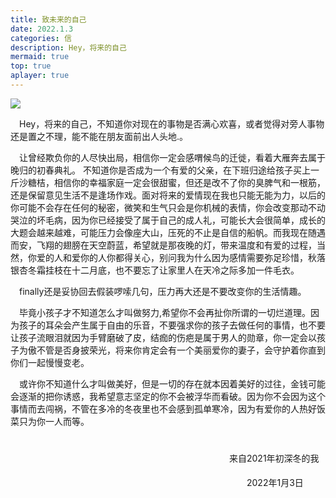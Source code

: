```yaml
---
title: 致未来的自己
date: 2022.1.3
categories: 信
description: Hey，将来的自己
mermaid: true
top: true
aplayer: true
---
```

![](https://tva2.sinaimg.cn/large/0074R88yly8gzfukf5xuuj30u008adgb.jpg)

<!-- more -->
<p class="z">Hey，将来的自己，不知道你对现在的事物是否满心欢喜，或者觉得对旁人事物还是置之不理，能不能在朋友面前出人头地.。</p>

<p class="a">让曾经欺负你的人尽快出局，相信你一定会感喟候鸟的迁徙，看着大雁奔去属于晚归的初春典礼。
不知道你是否成为一个有爱的父亲，在下班归途给孩子买上一斤沙糖桔，相信你的幸福家庭一定会很甜蜜，但还是改不了你的臭脾气和一根筋，还是保留意见生活不是逢场作戏。面对将来的爱情现在我也只能无能为力，以后的你可能不会存在任何的秘密，微笑和生气只会是你机械的表情，你会改变那动不动哭泣的坏毛病，因为你已经接受了属于自己的成人礼，可能长大会很简单，成长的大题会越来越难，可能压力会像座大山，压死的不止是自信的船帆。而我现在随遇而安，飞翔的翅膀在天空蔚蓝，希望就是那夜晚的灯，带来温度和有爱的过程，当然，你爱的人和爱你的人你都得关心，别问我为什么因为感情需要弥足珍惜，秋落银杏冬霜挂枝在十二月底，也不要忘了让家里人在天冷之际多加一件毛衣。</p>

<p class="a"> finally还是妥协回去假装啰嗦几句，压力再大还是不要改变你的生活情趣。</p>

<p class="a">毕竟小孩子才不知道怎么才叫做努力,希望你不会再扯你所谓的一切烂道理。因为孩子的耳朵会产生属于自由的乐音，不要强求你的孩子去做任何的事情，也不要让孩子流眼泪就因为手臂磨破了皮，结痂的伤疤是属于男人的勋章，你一定会以孩子为傲不管是否身披荣光，将来你肯定会有一个美丽爱你的妻子，会守护着你直到你们一起慢慢变老。</p>

<p class="aaaa">或许你不知道什么才叫做美好，但是一切的存在就本因着美好的过往，金钱可能会逐渐的把你诱惑，我希望意志坚定的你不会被浮华而看破。因为你不会因为这个事情而去闯祸，不管在多冷的冬夜里也不会感到孤单寒冷，因为有爱你的人热好饭菜只为你一人而等。</p>

<p class="gggggg">来自2021年初深冬的我</p>

<p class="bbbbb">2022年1月3日</p>

<style>
.p{text-indent:25em;}
.b{text-indent:32em;}
.z{text-indent:1em;}
.a{text-indent:1em;}
.aaaa{text-indent:1em;}
.gggggg{text-indent:25em;padding-top:25px;}
.bbbbb{text-indent:27em;padding-top:5px;}
/* p{text-indent:10px;} */
/* .aaaa{text-indent:10px;} */
</style>